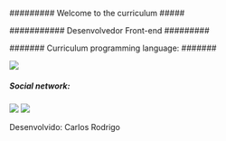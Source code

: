 

######### Welcome to the curriculum #####




########### Desenvolvedor Front-end #########





#######   Curriculum programming language:  #######

<img src="https://img.shields.io/badge/html5%20-%23E34F26.svg?&style=for-the-badge&logo=html5&logoColor=white" />





##### Social network: #####


[<img src="https://img.shields.io/badge/linkedin-%230077B5.svg?&style=for-the-badge&logo=linkedin&logoColor=white" />](https://www.linkedin.com/in/carlosrodrigoinhani/)
[<img src="https://img.shields.io/badge/facebook-%231877F2.svg?&style=for-the-badge&logo=facebook&logoColor=white" />](https://www.facebook.com/carlosrodrigoinhani)











Desenvolvido: Carlos Rodrigo

                               

